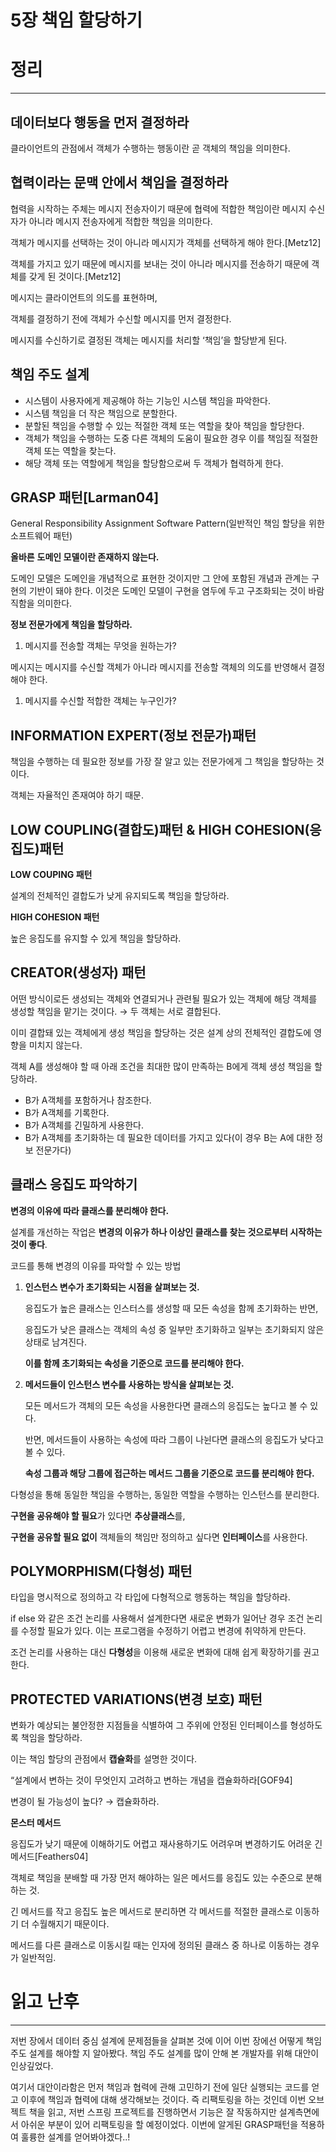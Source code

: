 # 5장 책임 할당하기

# 정리

---

## 데이터보다 행동을 먼저 결정하라

클라이언트의 관점에서 객체가 수행하는 행동이란 곧 객체의 책임을 의미한다.

## 협력이라는 문맥 안에서 책임을 결정하라

협력을 시작하는 주체는 메시지 전송자이기 때문에 협력에 적합한 책임이란 메시지 수신자가 아니라 메시지 전송자에게 적합한 책임을 의미한다.

객체가 메시지를 선택하는 것이 아니라 메시지가 객체를 선택하게 해야 한다.[Metz12]

객체를 가지고 있기 때문에 메시지를 보내는 것이 아니라 메시지를 전송하기 때문에 객체를 갖게 된 것이다.[Metz12]

메시지는 클라이언트의 의도를 표현하며,

객체를 결정하기 전에 객체가 수신할 메시지를 먼저 결정한다.

메시지를 수신하기로 결정된 객체는 메시지를 처리할 ‘책임’을 할당받게 된다.

## 책임 주도 설계

- 시스템이 사용자에게 제공해야 하는 기능인 시스템 책임을 파악한다.
- 시스템 책임을 더 작은 책임으로 분할한다.
- 분할된 책임을 수행할 수 있는 적절한 객체 또는 역할을 찾아 책임을 할당한다.
- 객체가 책임을 수행하는 도중 다른 객체의 도움이 필요한 경우 이를 책임질 적절한 객체 또는 역할을 찾는다.
- 해당 객체 또는 역할에게 책임을 할당함으로써 두 객체가 협력하게 한다.

## GRASP 패턴[Larman04]

General Responsibility Assignment Software Pattern(일반적인 책임 할당을 위한 소프트웨어 패턴)

**올바른** **도메인 모델이란 존재하지 않는다.**

도메인 모델은 도메인을 개념적으로 표현한 것이지만 그 안에 포함된 개념과 관계는 구현의 기반이 돼야 한다. 이것은 도메인 모델이 구현을 염두에 두고 구조화되는 것이 바람직함을 의미한다.

**정보 전문가에게 책임을 할당하라.**

1. 메시지를 전송할 객체는 무엇을 원하는가?

메시지는 메시지를 수신할 객체가 아니라 메시지를 전송할 객체의 의도를 반영해서 결정해야 한다.

1. 메시지를 수신할 적합한 객체는 누구인가?

## INFORMATION EXPERT(정보 전문가)패턴

책임을 수행하는 데 필요한 정보를 가장 잘 알고 있는 전문가에게 그 책임을 할당하는 것이다.

객체는 자율적인 존재여야 하기 때문.

## LOW COUPLING(결합도)패턴 & HIGH COHESION(응집도)패턴

**LOW COUPING 패턴**

설계의 전체적인 결합도가 낮게 유지되도록 책임을 할당하라.

**HIGH COHESION 패턴**

높은 응집도를 유지할 수 있게 책임을 할당하라.

## CREATOR(생성자) 패턴

어떤 방식이로든 생성되는 객체와 연결되거나 관련될 필요가 있는 객체에 해당 객체를 생성할 책임을 맡기는 것이다. → 두 객체는 서로 결합된다.

이미 결합돼 있는 객체에게 생성 책임을 할당하는 것은 설계 상의 전체적인 결합도에 영향을 미치지 않는다.

객체 A를 생성해야 할 때 아래 조건을 최대한 많이 만족하는 B에게 객체 생성 책임을 할당하라.

- B가 A객체를 포함하거나 참조한다.
- B가 A객체를 기록한다.
- B가 A객체를 긴밀하게 사용한다.
- B가 A객체를 초기화하는 데 필요한 데이터를 가지고 있다(이 경우 B는 A에 대한 정보 전문가다)

## 클래스 응집도 파악하기

**변경의 이유에 따라 클래스를 분리해야 한다.**

설계를 개선하는 작업은 **변경의 이유가 하나 이상인 클래스를 찾는 것으로부터 시작하는 것이 좋다**.

코드를 통해 변경의 이유를 파악할 수 있는 방법

1. **인스턴스 변수가 초기화되는 시점을 살펴보는 것.**

   응집도가 높은 클래스는 인스터스를 생성할 때 모든 속성을 함께 초기화하는 반면,

   응집도가 낮은 클래스는 객체의 속성 중 일부만 초기화하고 일부는 초기화되지 않은 상태로 남겨진다.

   **이를 함께 초기화되는 속성을 기준으로 코드를 분리해야 한다.**

2. **메서드들이 인스턴스 변수를 사용하는 방식을 살펴보는 것.**

   모든 메서드가 객체의 모든 속성을 사용한다면 클래스의 응집도는 높다고 볼 수 있다.

   반면, 메서드들이 사용하는 속성에 따라 그룹이 나뉜다면 클래스의 응집도가 낮다고 볼 수 있다.

   **속성 그룹과 해당 그룹에 접근하는 메서드 그룹을 기준으로 코드를 분리해야 한다.**

다형성을 통해 동일한 책임을 수행하는, 동일한 역할을 수행하는 인스턴스를 분리한다.

**구현을 공유해야 할 필요**가 있다면 **추상클래스**를,

**구현을 공유할 필요 없이** 객체들의 책임만 정의하고 싶다면 **인터페이스**를 사용한다.

## POLYMORPHISM(다형성) 패턴

타입을 명시적으로 정의하고 각 타입에 다형적으로 행동하는 책임을 할당하라.

if else 와 같은 조건 논리를 사용해서 설계한다면 새로운 변화가 일어난 경우 조건 논리를 수정할 필요가 있다. 이는 프로그램을 수정하기 어렵고 변경에 취약하게 만든다.

조건 논리를 사용하는 대신 **다형성**을 이용해 새로운 변화에 대해 쉽게 확장하기를 권고한다.

## PROTECTED VARIATIONS(변경 보호) 패턴

변화가 예상되는 불안정한 지점들을 식별하여 그 주위에 안정된 인터페이스를 형성하도록 책임을 할당하라.

이는 책임 할당의 관점에서 **캡슐화**를 설명한 것이다.

“설계에서 변하는 것이 무엇인지 고려하고 변하는 개념을 캡슐화하라[GOF94]

변경이 될 가능성이 높다? → 캡슐화하라.

**몬스터 메서드**

응집도가 낮기 때문에 이해하기도 어렵고 재사용하기도 어려우며 변경하기도 어려운 긴 메서드[Feathers04]

객체로 책임을 분배할 때 가장 먼저 해야하는 일은 메서드를 응집도 있는 수준으로 분해하는 것.

긴 메서드를 작고 응집도 높은 메서드로 분리하면 각 메서드를 적절한 클래스로 이동하기 더 수월해지기 때문이다.

메서드를 다른 클래스로 이동시킬 때는 인자에 정의된 클래스 중 하나로 이동하는 경우가 일반적임.

# 읽고 난후

---

저번 장에서 데이터 중심 설계에 문제점들을 살펴본 것에 이어 이번 장에선 어떻게 책임 주도 설계를 해야할 지 알아봤다. 책임 주도 설계를 많이 안해 본 개발자를 위해 대안이 인상깊었다.

여기서 대안이라함은 먼저 책임과 협력에 관해 고민하기 전에 일단 실행되는 코드를 얻고 이후에 책임과 협력에 대해 생각해보는 것이다. 즉 리팩토링을 하는 것인데 이번 오브젝트 책을 읽고, 저번 스프링 프로젝트를 진행하면서 기능은 잘 작동하지만 설계측면에서 아쉬운 부분이 있어 리팩토링을 할 예정이었다. 이번에 알게된 GRASP패턴을 적용하여 훌륭한 설계를 얻어봐야겠다..!
